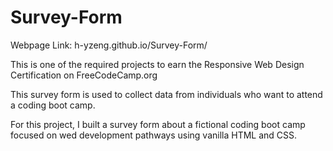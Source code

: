 # Survey-Form

Webpage Link: h-yzeng.github.io/Survey-Form/

This is one of the required projects to earn the Responsive Web Design Certification on FreeCodeCamp.org

This survey form is used to collect data from individuals who want to attend a coding boot camp.

For this project, I built a survey form about a fictional coding boot camp focused on wed development pathways using vanilla HTML and CSS.

